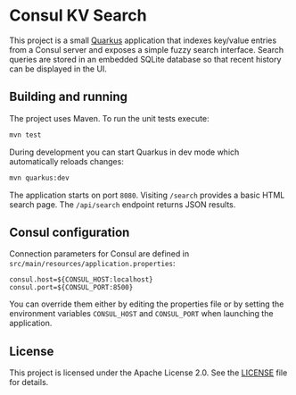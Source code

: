 # Consul KV Search


This project is a small [Quarkus](https://quarkus.io/) application that indexes key/value entries from a Consul server and exposes a simple fuzzy search interface. Search queries are stored in an embedded SQLite database so that recent history can be displayed in the UI.

## Building and running

The project uses Maven. To run the unit tests execute:

```bash
mvn test
```

During development you can start Quarkus in dev mode which automatically reloads changes:

```bash
mvn quarkus:dev
```

The application starts on port `8080`. Visiting `/search` provides a basic HTML search page. The `/api/search` endpoint returns JSON results.

## Consul configuration

Connection parameters for Consul are defined in `src/main/resources/application.properties`:

```
consul.host=${CONSUL_HOST:localhost}
consul.port=${CONSUL_PORT:8500}
```

You can override them either by editing the properties file or by setting the environment variables `CONSUL_HOST` and `CONSUL_PORT` when launching the application.

## License

This project is licensed under the Apache License 2.0. See the [LICENSE](LICENSE) file for details.
